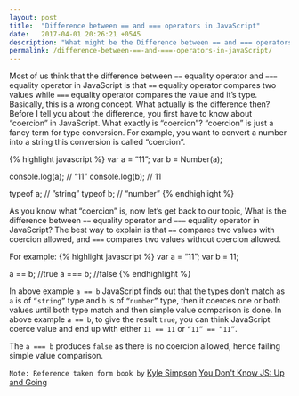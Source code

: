 ```yaml
---
layout: post
title:  "Difference between == and === operators in JavaScript"
date:   2017-04-01 20:26:21 +0545
description: "What might be the Difference between == and === operators in JavaScript. The answer is here."
permalink: /difference-between-==-and-===-operators-in-javaScript/
---
```



Most of us think that the difference between `==` equality operator and `===` equality operator in JavaScript is that `==` equality operator compares two values while `===` equality operator compares the value and it’s type. Basically, this is a wrong concept. What actually is the difference then? Before I tell you about the difference, you first have to know about “coercion” in JavaScript. What exactly is “coercion”? “coercion” is just a fancy term for type conversion. For example, you want to convert a number into a string this conversion is called “coercion”.

{% highlight javascript %}
var a = “11”;
var b = Number(a);

console.log(a); // “11”
console.log(b); // 11

typeof a; // ”string”
typeof b; // “number”
{% endhighlight %}

As you know what “coercion” is, now let’s get back to our topic, What is the difference between `==` equality operator and `===` equality operator in JavaScript? The best way to explain is that `==` compares two values with coercion allowed, and `===` compares two values without coercion allowed.

For example:
{% highlight javascript %}
var a = “11”;
var b = 11;

a == b; //true
a === b; //false
{% endhighlight %}

In above example `a == b` JavaScript finds out that the types don’t match as `a` is of `“string”` type and `b` is of `“number”` type, then it coerces one or both values until both type match and then simple value comparison is done. In above example `a == b`, to give the result `true`, you can think JavaScript coerce value and end up with either `11 == 11` or `“11” == “11”`.

The `a === b` produces `false` as there is no coercion allowed, hence failing simple value comparison.


`Note: Reference taken form book by` [Kyle Simpson](https://www.linkedin.com/in/getify) [You Don't Know JS: Up and Going](https://www.amazon.com/You-Dont-Know-JS-Going/dp/1491924462)